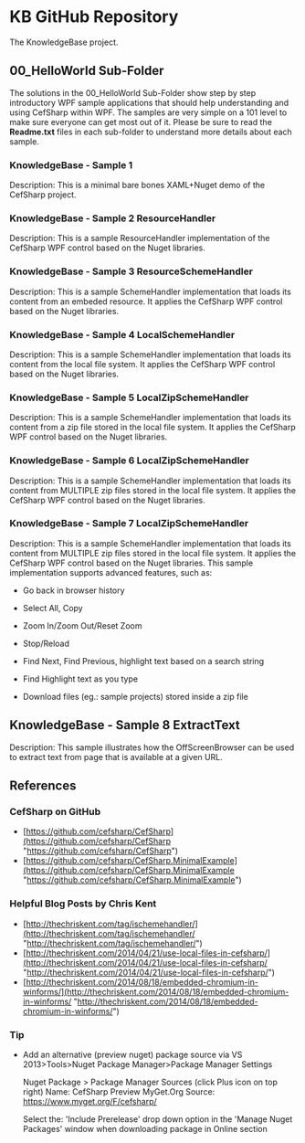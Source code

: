 # KB GitHub Repository
The KnowledgeBase project.

## 00_HelloWorld Sub-Folder

The solutions in the 00_HelloWorld Sub-Folder show step by step introductory
WPF sample applications that should help understanding and using CefSharp
within WPF. The samples are very simple on a 101 level to make sure everyone
can get most out of it. Please be sure to read the **Readme.txt** files in each
sub-folder to understand more details about each sample.

### KnowledgeBase - Sample 1
Description: This is a minimal bare bones XAML+Nuget demo of the CefSharp project.

### KnowledgeBase - Sample 2 ResourceHandler
Description: This is a sample ResourceHandler implementation of the CefSharp WPF control based on the Nuget libraries.

### KnowledgeBase - Sample 3 ResourceSchemeHandler

Description: This is a sample SchemeHandler implementation that loads its content from an embeded resource. It applies the CefSharp WPF control based on the Nuget libraries.

### KnowledgeBase - Sample 4 LocalSchemeHandler

Description: This is a sample SchemeHandler implementation that loads its content from the local file system. It applies the CefSharp WPF control based on the Nuget libraries.

### KnowledgeBase - Sample 5 LocalZipSchemeHandler

Description: This is a sample SchemeHandler implementation that loads its content from a zip file stored in the local file system. It applies the CefSharp WPF control based on the Nuget libraries.

### KnowledgeBase - Sample 6 LocalZipSchemeHandler

Description: This is a sample SchemeHandler implementation that loads its content from MULTIPLE zip files stored in the local file system. It applies the CefSharp WPF control based on the Nuget libraries.

### KnowledgeBase - Sample 7 LocalZipSchemeHandler

Description: This is a sample SchemeHandler implementation that loads its content from MULTIPLE zip files stored in the local file system. It applies the CefSharp WPF control based on the Nuget libraries. This sample implementation supports advanced features, such as:
- Go back in browser history
- Select All, Copy
- Zoom In/Zoom Out/Reset Zoom
- Stop/Reload
- Find Next, Find Previous, highlight text based on a search string

- Find Highlight text as you type
- Download files (eg.: sample projects) stored inside a zip file

## KnowledgeBase - Sample 8 ExtractText

Description: This sample illustrates how the OffScreenBrowser can be used to extract text from page that is available at a given URL.

## References

### CefSharp on GitHub

- [https://github.com/cefsharp/CefSharp](https://github.com/cefsharp/CefSharp "https://github.com/cefsharp/CefSharp")
- [https://github.com/cefsharp/CefSharp.MinimalExample](https://github.com/cefsharp/CefSharp.MinimalExample "https://github.com/cefsharp/CefSharp.MinimalExample")

### Helpful Blog Posts by Chris Kent

- [http://thechriskent.com/tag/ischemehandler/](http://thechriskent.com/tag/ischemehandler/ "http://thechriskent.com/tag/ischemehandler/")
- [http://thechriskent.com/2014/04/21/use-local-files-in-cefsharp/](http://thechriskent.com/2014/04/21/use-local-files-in-cefsharp/ "http://thechriskent.com/2014/04/21/use-local-files-in-cefsharp/")
- [http://thechriskent.com/2014/08/18/embedded-chromium-in-winforms/](http://thechriskent.com/2014/08/18/embedded-chromium-in-winforms/ "http://thechriskent.com/2014/08/18/embedded-chromium-in-winforms/")

### Tip

- Add an alternative (preview nuget) package source via
  VS 2013>Tools>Nuget Package Manager>Package Manager Settings

  Nuget Package > Package Manager Sources (click Plus icon on top right)
  Name: CefSharp Preview MyGet.Org
  Source: https://www.myget.org/F/cefsharp/

  Select the:
              'Include Prerelease' drop down option in the
              'Manage Nuget Packages' window when downloading package in Online section